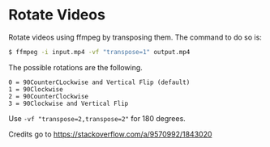 # Rotate Videos

Rotate videos using ffmpeg by transposing them. The command to do so is:

```sh
$ ffmpeg -i input.mp4 -vf "transpose=1" output.mp4
```

The possible rotations are the following.

```
0 = 90CounterCLockwise and Vertical Flip (default)
1 = 90Clockwise
2 = 90CounterClockwise
3 = 90Clockwise and Vertical Flip
```

Use `-vf "transpose=2,transpose=2"` for 180 degrees.


Credits go to https://stackoverflow.com/a/9570992/1843020
